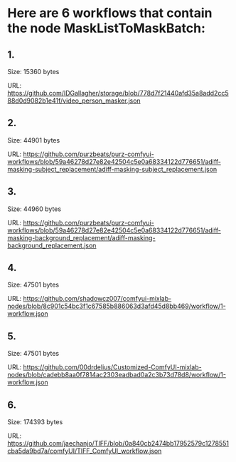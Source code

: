 # Here are 6 workflows that contain the node MaskListToMaskBatch:

## 1. 

Size: 15360 bytes

URL: https://github.com/IDGallagher/storage/blob/778d7f21440afd35a8add2cc588d0d9082b1e41f/video_person_masker.json

## 2. 

Size: 44901 bytes

URL: https://github.com/purzbeats/purz-comfyui-workflows/blob/59a46278d27e82e42504c5e0a68334122d776651/adiff-masking-subject_replacement/adiff-masking-subject_replacement.json

## 3. 

Size: 44960 bytes

URL: https://github.com/purzbeats/purz-comfyui-workflows/blob/59a46278d27e82e42504c5e0a68334122d776651/adiff-masking-background_replacement/adiff-masking-background_replacement.json

## 4. 

Size: 47501 bytes

URL: https://github.com/shadowcz007/comfyui-mixlab-nodes/blob/8c901c54bc3f1c67585b886063d3afd45d8bb469/workflow/1-workflow.json

## 5. 

Size: 47501 bytes

URL: https://github.com/00drdelius/Customized-ComfyUI-mixlab-nodes/blob/cadebb8aa0f7814ac2303eadbad0a2c3b73d78d8/workflow/1-workflow.json

## 6. 

Size: 174393 bytes

URL: https://github.com/jaechanjo/TIFF/blob/0a840cb2474bb17952579c1278551cba5da9bd7a/comfyUI/TIFF_ComfyUI_workflow.json

